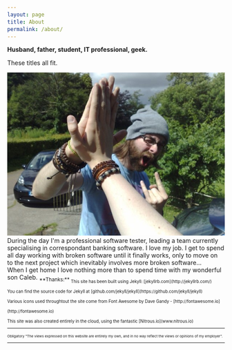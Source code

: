 ```yaml
---
layout: page
title: About
permalink: /about/
---
```

**Husband, father, student, IT professional, geek.**

These titles all fit.


<img class ="image_left_small" src="/assets/images/profile/Awesome_Stif.jpg">


<br>
During the day I'm a professional software tester, leading a team currently specialising in correspondant banking software. I love my job. I get to spend all day working with broken software until it finally works, only to move on to the next project which inevitably involves more broken software...


<br>
When I get home I love nothing more than to spend time with my wonderful son Caleb.


<sub>
**Thanks:**

<sub>
This site has been built using Jekyll: [jekyllrb.com](http://jekyllrb.com/)<br>
You can find the source code for Jekyll at [github.com/jekyll/jekyll](https://github.com/jekyll/jekyll)<br>
Various icons used throughtout the site come from Font Awesome by Dave Gandy - [http://fontawesome.io](http://fontawesome.io)<br>
This site was also created entirely in the cloud, using the fantastic [Nitrous.io](www.nitrous.io)

---

<sub> Obligatory "The views expressed on this website are entirely my own, and in no way reflect the views or opinions of my employer".

- - -
